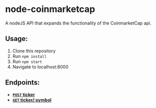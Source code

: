 # node-coinmarketcap

A nodeJS API that expands the functionality of the CoinmarketCap api.

## Usage: 

1. Clone this repository
2. Run `npm install`
3. Run `npm start`
4. Navigate to localhost:8000

## Endpoints:

- **[<code>POST</code> ticker](https://github.com/donfrigo/node-coinmarketcap/blob/master/documentation/ticker.md)**
- **[<code>GET</code> ticker/:symbol](https://github.com/donfrigo/node-coinmarketcap/blob/master/documentation/symbol.md)**